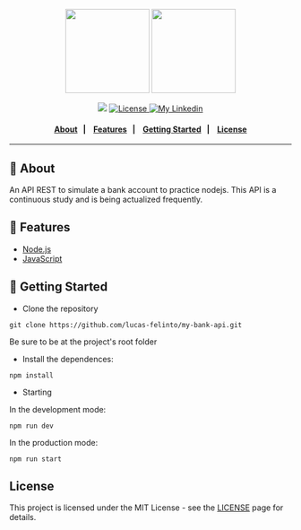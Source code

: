 <p align="center">
     <img src="https://encrypted-tbn0.gstatic.com/images?q=tbn:ANd9GcSujcFANw-wiBL5PkPcs2VDnhMNLQcJTBlS9TX-5V64_gOQUuA&s" width="150" heigth="250" />
     <img src="https://encrypted-tbn0.gstatic.com/images?q=tbn%3AANd9GcSo_ELsptV6glmnfxkm0XRdZLUOobgr0QfJ9g&usqp=CAU" width="150" heigth="300" />
  </p>
<p align="center"> 
     <img src="https://img.shields.io/badge/node-%3E%3D%2010.0.0-brightgreen">
  <a href="LICENSE">
    <img alt="License" src="https://img.shields.io/badge/license-MIT-%23F8952D">
  </a>
  <a href="https://www.linkedin.com/in/lucas-felinto/" >
    <img alt="My Linkedin" src="https://img.shields.io/badge/lucasfelinto-%230077B5?style=social&logo=linkedin">
  </a>
</p>

<h4 align="center">  
     <a href="#pushpin-about">About</a>&nbsp;&nbsp;&nbsp;|&nbsp;&nbsp;&nbsp;
     <a href="#rocket-features">Features</a>&nbsp;&nbsp;&nbsp;|&nbsp;&nbsp;&nbsp;
     <a href="#beginner-getting-started">Getting Started</a>&nbsp;&nbsp;&nbsp;|&nbsp;&nbsp;&nbsp;
     <a href="#license">License</a>
</h4>

---

## :pushpin: About

An API REST to simulate a bank account to practice nodejs. This API is a continuous study and is being actualized frequently.

## :rocket: Features
- [Node.js](https://nodejs.org/)
- [JavaScript](https://www.javascript.com/)

## :beginner: Getting Started

- Clone the repository

``` git clone https://github.com/lucas-felinto/my-bank-api.git ```

Be sure to be at the project's root folder

- Install the dependences:

``` npm install ```

- Starting

In the development mode:

``` npm run dev ```

In the production mode:

``` npm run start ```

## License
This project is licensed under the MIT License - see the [LICENSE](https://opensource.org/licenses/MIT) page for details.

